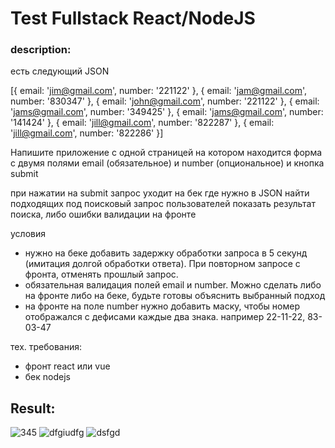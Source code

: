 # Test Fullstack React/NodeJS

### description:

есть следующий JSON

[{
  email: 'jim@gmail.com',
  number: '221122'
}, {
  email: 'jam@gmail.com',
  number: '830347'
}, {
  email: 'john@gmail.com',
  number: '221122'
}, {
  email: 'jams@gmail.com',
  number: '349425'
}, {
  email: 'jams@gmail.com',
  number: '141424'
}, {
  email: 'jill@gmail.com',
  number: '822287'
}, {
  email: 'jill@gmail.com',
  number: '822286'
}]

Напишите приложение с одной страницей на котором находится форма с двумя полями
email (обязательное) и number (опциональное)
и кнопка submit

при нажатии на submit запрос уходит на бек где нужно в JSON найти подходящих под поисковый запрос пользователей
показать результат поиска, либо ошибки валидации на фронте

условия
- нужно на беке добавить задержку обработки запроса в 5 секунд (имитация долгой обработки ответа). При повторном запросе с фронта, отменять прошлый запрос.
- обязательная валидация полей email и number. Можно сделать либо на фронте либо на беке, будьте готовы объяснить выбранный подход
- на фронте на поле number нужно добавить маску, чтобы номер отображался с дефисами каждые два знака. например 22-11-22, 83-03-47

тех. требования:
- фронт react или vue
- бек nodejs

## Result:

![345](https://github.com/kolibri0/Fullstack-React-NodeJS/assets/99971966/cc8b4949-0d15-4df9-81f4-f0ea8b609a0a)
![dfgiudfg](https://github.com/kolibri0/Fullstack-React-NodeJS/assets/99971966/d5580410-5142-4066-8be0-b806086ef419)
![dsfgd](https://github.com/kolibri0/Fullstack-React-NodeJS/assets/99971966/a3cd6fca-35c5-4c32-be9b-4e6c91714869)






